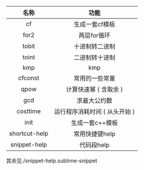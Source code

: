 |      名称      |             功能              |
| :------------: | :---------------------------: |
|    cf    |        生成一套cf模板         |
|  for2  |          两层for循环          |
| tobit |        十进制转二进制         |
| toint |        二进制转十进制         |
|  kmp   |              kmp              |
|    cfconst     |        常用的一些常量         |
|      qpow      |     计算快速幂 ( 含取余 )     |
|      gcd       |         求最大公约数          |
|    costtime    | 运行程序消耗时间 ( 从头开始 ) |
|init|生成一套c++模板|
|shortcut-help|常用快捷键help|
|snippet-help|代码段help|

其余见./snippet-help.sublime-snippet
